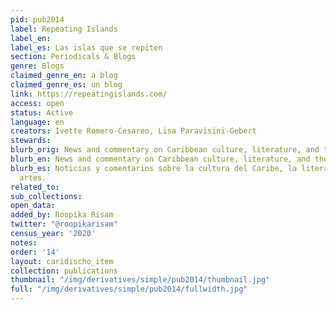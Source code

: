 ```yaml
---
pid: pub2014
label: Repeating Islands
label_en:
label_es: Las islas que se repiten
section: Periodicals & Blogs
genre: Blogs
claimed_genre_en: a blog
claimed_genre_es: un blog
link: https://repeatingislands.com/
access: open
status: Active
language: en
creators: Ivette Romero-Cesareo, Lisa Paravisini-Gebert
stewards:
blurb_orig: News and commentary on Caribbean culture, literature, and the arts
blurb_en: News and commentary on Caribbean culture, literature, and the arts
blurb_es: Noticias y comentarios sobre la cultura del Caribe, la literatura y las
  artes.
related_to:
sub_collections:
open_data:
added_by: Roopika Risam
twitter: "@roopikarisam"
census_year: '2020'
notes:
order: '14'
layout: caridischo_item
collection: publications
thumbnail: "/img/derivatives/simple/pub2014/thumbnail.jpg"
full: "/img/derivatives/simple/pub2014/fullwidth.jpg"
---
```

